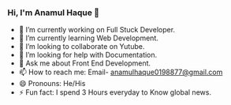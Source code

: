 ### Hi, I'm Anamul Haque 👋

- 🔭 I’m currently working on Full Stuck Developer.
- 🌱 I’m currently learning Web Development.
- 👯 I’m looking to collaborate on Yutube.
- 🤔 I’m looking for help with Documentation.
- 💬 Ask me about Front End Development.
- 📫 How to reach me: Email- anamulhaque0198877@gmail.com
- 😄 Pronouns: He/His
- ⚡ Fun fact: I spend 3 Hours everyday to Know global news.
